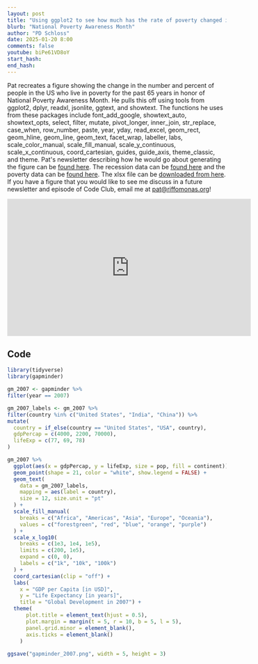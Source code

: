 ```yaml
---
layout: post
title: "Using ggplot2 to see how much has the rate of poverty changed in the US over the past 65 years (CC334)"
blurb: "National Poverty Awareness Month"
author: "PD Schloss"
date: 2025-01-20 8:00
comments: false
youtube: biPe61VD8oY
start_hash: 
end_hash: 
---
```


Pat recreates a figure showing the change in the number and percent of people in the US who live in poverty for the past 65 years in honor of National Poverty Awareness Month. He pulls this off using tools from ggplot2, dplyr, readxl, jsonlite, ggtext, and showtext. The functions he uses from these packages include font_add_google, showtext_auto, showtext_opts, select, filter, mutate, pivot_longer, inner_join, str_replace, case_when, row_number, paste, year, yday, read_excel, geom_rect, geom_hline, geom_line, geom_text, facet_wrap, labeller, labs, scale_color_manual, scale_fill_manual, scale_y_continuous, scale_x_continuous, coord_cartesian, guides, guide_axis, theme_classic, and theme. Pat's newsletter describing how he would go about generating the figure can be [found here](https://shop.riffomonas.org/posts/tracking-trends-in-poverty-with-ggplot2). The recession data can be [found here](https://data.nber.org) and the poverty data can be [found here](https://www.census.gov/data/tables/time-series/demo/income-poverty/historical-poverty-people.html). The xlsx file can be [downloaded from here](https://www2.census.gov/programs-surveys/cps/tables/time-series/historical-poverty-people/hstpov2.xlsx). If you have a figure that you would like to see me discuss in a future newsletter and episode of Code Club, email me at pat@riffomonas.org!

<iframe style="margin: 0 auto;display:block;" width="560" height="315" src="https://www.youtube.com/embed/{{ page.youtube }}" frameborder="0" allow="accelerometer; autoplay; encrypted-media; gyroscope; picture-in-picture" allowfullscreen></iframe>

## Code

```R
library(tidyverse)
library(gapminder)

gm_2007 <- gapminder %>%
filter(year == 2007)

gm_2007_labels <- gm_2007 %>%
filter(country %in% c("United States", "India", "China")) %>%
mutate(
  country = if_else(country == "United States", "USA", country),
  gdpPercap = c(4000, 2200, 70000),
  lifeExp = c(77, 69, 78)
)

gm_2007 %>%
  ggplot(aes(x = gdpPercap, y = lifeExp, size = pop, fill = continent)) +
  geom_point(shape = 21, color = "white", show.legend = FALSE) +
  geom_text(
    data = gm_2007_labels,
    mapping = aes(label = country),
    size = 12, size.unit = "pt"
  ) +
  scale_fill_manual(
    breaks = c("Africa", "Americas", "Asia", "Europe", "Oceania"), 
    values = c("forestgreen", "red", "blue", "orange", "purple")
  ) +
  scale_x_log10(
    breaks = c(1e3, 1e4, 1e5),
    limits = c(200, 1e5),
    expand = c(0, 0),
    labels = c("1k", "10k", "100k")
  ) +
  coord_cartesian(clip = "off") +
  labs(
    x = "GDP per Capita [in USD]",
    y = "Life Expectancy [in years]",
    title = "Global Development in 2007") +
  theme(
      plot.title = element_text(hjust = 0.5),
      plot.margin = margin(t = 5, r = 10, b = 5, l = 5),
      panel.grid.minor = element_blank(),
      axis.ticks = element_blank()
    )
    
ggsave("gapminder_2007.png", width = 5, height = 3)
```
